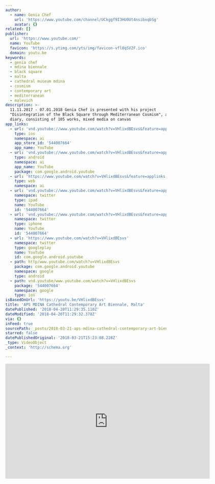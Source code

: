 ```yaml
---
author:
  - name: Genia Chef
    url: 'https://www.youtube.com/channel/UCkggf9I3HU0Ut4nsibxqbSg'
    avatar: {}
related: []
publisher:
  url: 'https://www.youtube.com/'
  name: YouTube
  favicon: 'https://s.ytimg.com/yts/img/favicon-vfl8qSV2F.ico'
  domain: youtu.be
keywords:
  - genia chef
  - mdina biennale
  - black square
  - malta
  - cathedral museum mdina
  - cosmism
  - contemporary art
  - mediterranean
  - malevich
description: >-
  11.11.2017 - 07.01.2018 Genia Chef is presented with his project
  "Disintegration of the Black Square through Mediterranean Cosmism", a visual
  diary, consisting of 105 works, mixed media on canvas
app_links:
  - url: 'vnd.youtube://www.youtube.com/watch?v=VHlixdBEsvs&feature=applinks'
    type: ios
    namespace: ai
    app_store_id: '544007664'
    app_name: YouTube
  - url: 'vnd.youtube://www.youtube.com/watch?v=VHlixdBEsvs&feature=applinks'
    type: android
    namespace: ai
    app_name: YouTube
    package: com.google.android.youtube
  - url: 'https://www.youtube.com/watch?v=VHlixdBEsvs&feature=applinks'
    type: web
    namespace: ai
  - url: 'vnd.youtube://www.youtube.com/watch?v=VHlixdBEsvs&feature=applinks'
    namespace: twitter
    type: ipad
    name: YouTube
    id: '544007664'
  - url: 'vnd.youtube://www.youtube.com/watch?v=VHlixdBEsvs&feature=applinks'
    namespace: twitter
    type: iphone
    name: YouTube
    id: '544007664'
  - url: 'https://www.youtube.com/watch?v=VHlixdBEsvs'
    namespace: twitter
    type: googleplay
    name: YouTube
    id: com.google.android.youtube
  - path: http/www.youtube.com/watch?v=VHlixdBEsvs
    package: com.google.android.youtube
    namespace: google
    type: android
  - path: vnd.youtube/www.youtube.com/watch?v=VHlixdBEsvs
    package: '544007664'
    namespace: google
    type: ios
isBasedOnUrl: 'https://youtu.be/VHlixdBEsvs'
title: 'APS MDINA Cathedral Contemporary Art Biennale, Malta'
datePublished: '2018-04-20T11:29:35.110Z'
dateModified: '2018-04-20T11:29:32.378Z'
via: {}
inFeed: true
sourcePath: _posts/2018-03-21-aps-mdina-cathedral-contemporary-art-biennale-malta.md
starred: false
datePublishedOriginal: '2018-03-21T15:23:08.228Z'
_type: VideoObject
_context: 'http://schema.org'

---
```

<iframe src="https://cdn.embedly.com/widgets/media.html?src=https%3A%2F%2Fwww.youtube.com%2Fembed%2FVHlixdBEsvs%3Ffeature%3Doembed&amp;url=http%3A%2F%2Fwww.youtube.com%2Fwatch%3Fv%3DVHlixdBEsvs&amp;image=https%3A%2F%2Fi.ytimg.com%2Fvi%2FVHlixdBEsvs%2Fhqdefault.jpg&amp;key=a715cf41cc93453ca338d350cd26f87b&amp;type=text%2Fhtml&amp;schema=youtube" width="640" height="360" scrolling="no" frameborder="0" allowfullscreen="" style=""></iframe>
